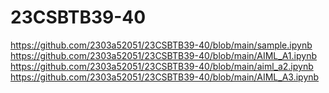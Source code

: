 # 23CSBTB39-40
https://github.com/2303a52051/23CSBTB39-40/blob/main/sample.ipynb
https://github.com/2303a52051/23CSBTB39-40/blob/main/AIML_A1.ipynb
https://github.com/2303a52051/23CSBTB39-40/blob/main/aiml_a2.ipynb
https://github.com/2303a52051/23CSBTB39-40/blob/main/AIML_A3.ipynb
